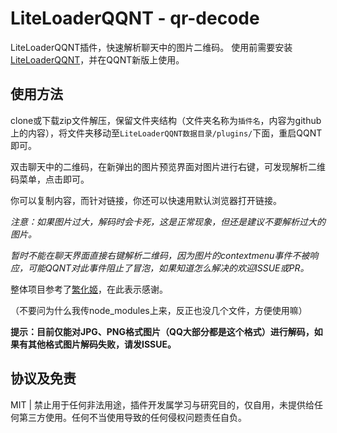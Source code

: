 # LiteLoaderQQNT - qr-decode

LiteLoaderQQNT插件，快速解析聊天中的图片二维码。
使用前需要安装[LiteLoaderQQNT](https://github.com/mo-jinran/LiteLoaderQQNT)，并在QQNT新版上使用。

## 使用方法

clone或下载zip文件解压，保留文件夹结构（文件夹名称为`插件名`，内容为github上的内容），将文件夹移动至`LiteLoaderQQNT数据目录/plugins/`下面，重启QQNT即可。

双击聊天中的二维码，在新弹出的图片预览界面对图片进行右键，可发现解析二维码菜单，点击即可。

你可以复制内容，而针对链接，你还可以快速用默认浏览器打开链接。

*注意：如果图片过大，解码时会卡死，这是正常现象，但还是建议不要解析过大的图片。*



*暂时不能在聊天界面直接右键解析二维码，因为图片的contextmenu事件不被响应，可能QQNT对此事件阻止了冒泡，如果知道怎么解决的欢迎ISSUE或PR。*



整体项目参考了[繁化姬](https://github.com/qianxu2001/LiteLoaderQQNT-Plugin-Fanhuaji)，在此表示感谢。

（不要问为什么我传node_modules上来，反正也没几个文件，方便使用嘛）



**提示：目前仅能对JPG、PNG格式图片（QQ大部分都是这个格式）进行解码，如果有其他格式图片解码失败，请发ISSUE。**

## 协议及免责

MIT | 禁止用于任何非法用途，插件开发属学习与研究目的，仅自用，未提供给任何第三方使用。任何不当使用导致的任何侵权问题责任自负。
